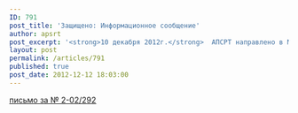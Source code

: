 ```yaml
---
ID: 791
post_title: 'Защищено: Информационное сообщение'
author: apsrt
post_excerpt: '<strong>10 декабря 2012г.</strong>  АПСРТ направлено в Минтранс России письмо за №2-02/292 с обоснованиями и предложениями по  поправкам в действующее законодательство в части освобождения земель, занимаемых инфраструктурой внутренних водных путей, речными портами, от налога на землю.'
layout: post
permalink: /articles/791
published: true
post_date: 2012-12-12 18:03:00
---
```

[<span style="text-decoration:underline;">письмо за № 2-02/292</span>][1]

 [1]: http://www.apsrt.ru/docs/tixo1.doc